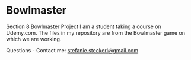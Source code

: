 # Bowlmaster
Section 8 Bowlmaster Project
I am a student taking a course on Udemy.com. The files in my repository are from the Bowlmaster game on which we are working.

Questions - Contact me: stefanie.steckerl@gmail.com
